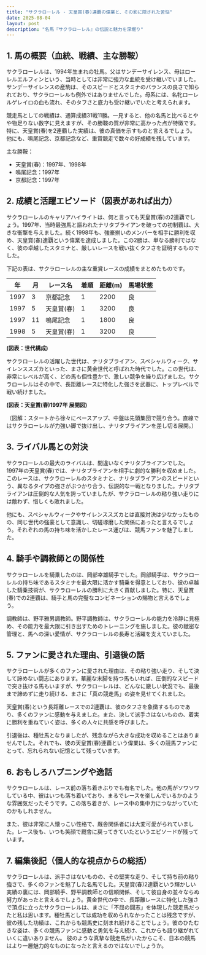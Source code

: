 ```yaml
---
title: "サクラローレル - 天皇賞(春)連覇の偉業と、その影に隠された苦悩"
date: 2025-08-04
layout: post
description: "名馬『サクラローレル』の伝説と魅力を深堀り"
---
```


## 1. 馬の概要（血統、戦績、主な勝鞍）

サクラローレルは、1994年生まれの牡馬。父はサンデーサイレンス、母はローレルエルフィンという、当時としては非常に強力な血統を受け継いでいました。サンデーサイレンスの産駒は、そのスピードとスタミナのバランスの良さで知られており、サクラローレルも例外ではありませんでした。母系には、名牝ローレルゲレイロの血も流れ、そのタフさと底力も受け継いでいたと考えられます。

競走馬としての戦績は、通算成績31戦11勝。一見すると、他の名馬と比べるとやや物足りない数字に見えますが、その勝鞍の質が非常に高かった点が特徴です。特に、天皇賞(春)を2連覇した実績は、彼の真価を示すものと言えるでしょう。他にも、鳴尾記念、京都記念など、重賞競走で数々の好成績を残しています。

主な勝鞍：

* 天皇賞(春)：1997年、1998年
* 鳴尾記念：1997年
* 京都記念：1997年


## 2. 成績と活躍エピソード（図表があれば出力）

サクラローレルのキャリアハイライトは、何と言っても天皇賞(春)の2連覇でしょう。1997年、当時最強馬と謳われたナリタブライアンを破っての初制覇は、大きな衝撃を与えました。続く1998年も、強豪揃いのメンバーを相手に勝利を収め、天皇賞(春)連覇という偉業を達成しました。この2勝は、単なる勝利ではなく、彼の卓越したスタミナと、厳しいレースを戦い抜くタフさを証明するものでした。

下記の表は、サクラローレルの主な重賞レースの成績をまとめたものです。

| 年 | 月 | レース名           | 着順 | 距離(m) | 馬場状態 |
|---|----|--------------------|-----|---------|---------|
| 1997 | 3 | 京都記念           | 1   | 2200    | 良       |
| 1997 | 5 | 天皇賞(春)         | 1   | 3200    | 良       |
| 1997 | 11| 鳴尾記念           | 1   | 1800    | 良       |
| 1998 | 5 | 天皇賞(春)         | 1   | 3200    | 良       |


**(図表：世代構成)**

サクラローレルの活躍した世代は、ナリタブライアン、スペシャルウィーク、サイレンススズカといった、まさに黄金世代と呼ばれた時代でした。この世代は、非常にレベルが高く、どの馬も個性豊かで、激しい競争を繰り広げました。サクラローレルはその中で、長距離レースに特化した強さを武器に、トップレベルで戦い続けました。


**(図表：天皇賞(春)1997年 展開図)**

（図解：スタートから徐々にペースアップ、中盤は先頭集団で競り合う。直線ではサクラローレルが力強い脚で抜け出し、ナリタブライアンを差し切る展開。）


## 3. ライバル馬との対決

サクラローレルの最大のライバルは、間違いなくナリタブライアンでした。1997年の天皇賞(春)では、ナリタブライアンを相手に劇的な勝利を収めました。このレースは、サクラローレルのスタミナと、ナリタブライアンのスピードという、異なるタイプの強さがぶつかり合う、伝説的な一戦となりました。ナリタブライアンは圧倒的な人気を誇っていましたが、サクラローレルの粘り強い走りには敵わず、惜しくも敗れました。

他にも、スペシャルウィークやサイレンススズカとは直接対決は少なかったものの、同じ世代の強豪として意識し、切磋琢磨した関係にあったと言えるでしょう。それぞれの馬の持ち味を活かしたレース運びは、競馬ファンを魅了しました。


## 4. 騎手や調教師との関係性

サクラローレルを騎乗したのは、岡部幸雄騎手でした。岡部騎手は、サクラローレルの持ち味であるスタミナを最大限に活かす騎乗を得意としており、彼の卓越した騎乗技術が、サクラローレルの勝利に大きく貢献しました。特に、天皇賞(春)での2連覇は、騎手と馬の完璧なコンビネーションの賜物と言えるでしょう。

調教師は、野平雅男調教師。野平調教師は、サクラローレルの能力を冷静に見極め、その能力を最大限に引き出すためのトレーニングを施しました。彼の緻密な管理と、馬への深い愛情が、サクラローレルの長寿と活躍を支えていました。


## 5. ファンに愛された理由、引退後の話

サクラローレルが多くのファンに愛された理由は、その粘り強い走り、そして決して諦めない闘志にあります。華麗な末脚を持つ馬もいれば、圧倒的なスピードで突き抜ける馬もいますが、サクラローレルは、どんなに厳しい状況でも、最後まで諦めずに走り続ける、まさに「真の競走馬」の姿を見せてくれました。

天皇賞(春)という長距離レースでの2連覇は、彼のタフさを象徴するものであり、多くのファンに感動を与えました。また、決して派手さはないものの、着実に勝利を重ねていく姿は、多くの人々に共感を呼びました。

引退後は、種牡馬となりましたが、残念ながら大きな成功を収めることはありませんでした。それでも、彼の天皇賞(春)連覇という偉業は、多くの競馬ファンにとって、忘れられない記憶として残っています。


## 6. おもしろハプニングや逸話

サクラローレルは、レース前の落ち着きぶりでも有名でした。他の馬がソワソワしている中、彼はいつも落ち着いており、まるでレースを楽しんでいるかのような雰囲気だったそうです。この落ち着きが、レース中の集中力につながっていたのかもしれません。

また、彼は非常に人懐っこい性格で、厩舎関係者には大変可愛がられていました。レース後も、いつも笑顔で厩舎に戻ってきていたというエピソードが残っています。


## 7. 編集後記（個人的な視点からの総括）

サクラローレルは、派手さはないものの、その堅実な走り、そして持ち前の粘り強さで、多くのファンを魅了した名馬でした。天皇賞(春)2連覇という輝かしい実績の裏には、岡部騎手、野平調教師との信頼関係、そして彼自身の並々ならぬ努力があったと言えるでしょう。黄金世代の中で、長距離レースに特化した強さで頂点に立ったサクラローレルは、まさに「不屈の闘志」を体現した競走馬だったと私は思います。種牡馬としては成功を収められなかったことは残念ですが、彼の残した功績は、これからも競馬史に刻まれ続けることでしょう。彼のひたむきな姿は、多くの競馬ファンに感動と勇気を与え続け、これからも語り継がれていくに違いありません。  彼のような真摯な競走馬がいたからこそ、日本の競馬はより一層魅力的なものになったと言えるのではないでしょうか。

